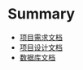 # Summary
* [项目需求文档](requirementDoc.md)
* [项目设计文档](IContest系统设计文档.md)
* [数据库文档](IContest数据库设计文档v1.1.md)

